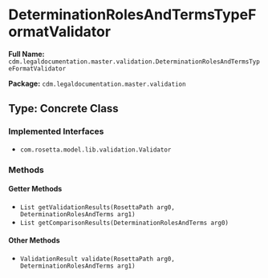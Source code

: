 # DeterminationRolesAndTermsTypeFormatValidator

**Full Name:** `cdm.legaldocumentation.master.validation.DeterminationRolesAndTermsTypeFormatValidator`

**Package:** `cdm.legaldocumentation.master.validation`

## Type: Concrete Class

### Implemented Interfaces

- `com.rosetta.model.lib.validation.Validator`

### Methods

#### Getter Methods

- `List getValidationResults(RosettaPath arg0, DeterminationRolesAndTerms arg1)`
- `List getComparisonResults(DeterminationRolesAndTerms arg0)`

#### Other Methods

- `ValidationResult validate(RosettaPath arg0, DeterminationRolesAndTerms arg1)`

